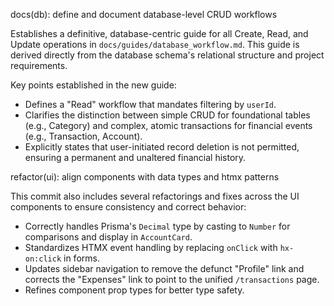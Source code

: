 docs(db): define and document database-level CRUD workflows

Establishes a definitive, database-centric guide for all Create, Read, and Update operations in `docs/guides/database_workflow.md`. This guide is derived directly from the database schema's relational structure and project requirements.

Key points established in the new guide:
- Defines a "Read" workflow that mandates filtering by `userId`.
- Clarifies the distinction between simple CRUD for foundational tables (e.g., Category) and complex, atomic transactions for financial events (e.g., Transaction, Account).
- Explicitly states that user-initiated record deletion is not permitted, ensuring a permanent and unaltered financial history.

refactor(ui): align components with data types and htmx patterns

This commit also includes several refactorings and fixes across the UI components to ensure consistency and correct behavior:
- Correctly handles Prisma's `Decimal` type by casting to `Number` for comparisons and display in `AccountCard`.
- Standardizes HTMX event handling by replacing `onClick` with `hx-on:click` in forms.
- Updates sidebar navigation to remove the defunct "Profile" link and corrects the "Expenses" link to point to the unified `/transactions` page.
- Refines component prop types for better type safety.